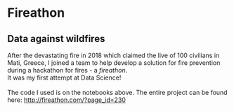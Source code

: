 # Fireathon
## Data against wildfires

After the devastating fire in 2018 which claimed the live of 100 civilians in Mati, Greece, I joined a team to help develop a solution for fire prevention during a hackathon for fires - a *fireathon*. <br>
It was my first attempt at Data Science!<br>
<br>
The code I used is on the notebooks above. The entire project can be found here: http://fireathon.com/?page_id=230